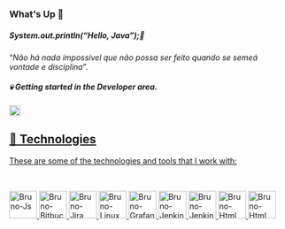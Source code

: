 ### What's Up  👋
##### System.out.println(“Hello, Java”);🤘
“*Não há nada impossível que não possa ser feito quando se semeá vontade e disciplina*”.
##### 💀 Getting started in the Developer area.

<a href="https://www.linkedin.com/in/bruno-souza-1bb94b13b/" rel="nofollow">
  <img src="https://img.shields.io/badge/LinkedIn-0077B5?style=for-the-badge&logo=linkedin&logoColor=white" alt="Linkedin: Bruno" height="20" windth="30" src="https://img.shields.io/badge/-Linkedin-blue?style=flat-square&amp;logo=Linkedin&amp;logoColor=white&amp;link=https://www.linkedin.com/in/bruno-souza-1bb94b13b/" style="max-width: 100%;">

##

## 🔨 Technologies

These are some of the technologies and tools that I work with:
  
##
<div style="dislay: incline_block"><br>
<img aling="center" alt="Bruno-Js" height="50" windth="60" src="https://cdn.jsdelivr.net/gh/devicons/devicon/icons/javascript/javascript-original.svg" style="max-width: 100%;">
<img aling="center" alt="Bruno-Bitbucket" height="50" windth="60" src="https://cdn.jsdelivr.net/gh/devicons/devicon/icons/bitbucket/bitbucket-original-wordmark.svg" style="max-width: 100%;">
<img aling="center" alt="Bruno-Jira" height="50" windth="60" src="https://cdn.jsdelivr.net/gh/devicons/devicon/icons/jira/jira-original-wordmark.svg" style="max-width: 100%;">
<img aling="center" alt="Bruno-Linux" height="50" windth="60" src="https://cdn.jsdelivr.net/gh/devicons/devicon/icons/linux/linux-original.svg" style="max-width: 100%;">
<img aling="center" alt="Bruno-Grafana" height="50" windth="60" src="https://cdn.jsdelivr.net/gh/devicons/devicon/icons/grafana/grafana-original-wordmark.svg" style="max-width: 100%;">
<img aling="center" alt="Bruno-Jenkins" height="50" windth="60" src="https://cdn.jsdelivr.net/gh/devicons/devicon/icons/jenkins/jenkins-original.svg" style="max-width: 100%;">
<img aling="center" alt="Bruno-Jenkins" height="50" windth="60" src="https://cdn.jsdelivr.net/gh/devicons/devicon/icons/mysql/mysql-original-wordmark.svg" style="max-width: 100%;">
<img aling="center" alt="Bruno-Html" height="50" windth="60" src="https://cdn.jsdelivr.net/gh/devicons/devicon/icons/html5/html5-original.svg" style="max-width: 100%;">
<img aling="center" alt="Bruno-Html" height="50" windth="60" src="https://cdn.jsdelivr.net/gh/devicons/devicon/icons/css3/css3-original.svg" style="max-width: 100%;">

  </div>
